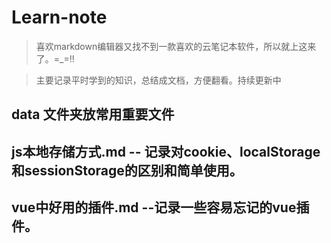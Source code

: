 # Learn-note
>喜欢markdown编辑器又找不到一款喜欢的云笔记本软件，所以就上这来了。=_=!!

>主要记录平时学到的知识，总结成文档，方便翻看。持续更新中



## data 文件夹放常用重要文件

## js本地存储方式.md -- 记录对cookie、localStorage和sessionStorage的区别和简单使用。

## vue中好用的插件.md  --记录一些容易忘记的vue插件。